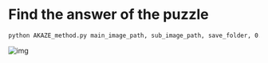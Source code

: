 
# Find the answer of the puzzle

```bash
python AKAZE_method.py main_image_path, sub_image_path, save_folder, 0.78
```



![img](readme/output.jpg)

